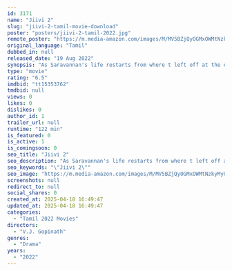 ```yaml
---
id: 3171
name: "Jiivi 2"
slug: "jiivi-2-tamil-movie-download"
poster: "posters/jiivi-2-tamil-2022.jpg"
remote_poster: "https://m.media-amazon.com/images/M/MV5BZjQyOGMxOWMtNzkyMy00YzYxLWJkZDUtYzBiNGM2YzQ0MmM5XkEyXkFqcGc@._V1_SX300.jpg"
original_language: "Tamil"
dubbed_in: null
released_date: "19 Aug 2022"
synopsis: "As Saravannan's life restarts from where t left off at the end of Jivii, his fate gets entangled again posing new challenges."
type: "movie"
rating: "6.5"
imdbid: "tt15353762"
tmdbid: null
views: 0
likes: 0
dislikes: 0
author_id: 1
trailer_url: null
runtime: "122 min"
is_featured: 0
is_active: 1
is_comingsoon: 0
seo_title: "Jiivi 2"
seo_description: "As Saravannan's life restarts from where t left off at the end of Jivii, his fate gets entangled again posing new challenges."
seo_keywords: "\"Jiivi 2\""
seo_image: "https://m.media-amazon.com/images/M/MV5BZjQyOGMxOWMtNzkyMy00YzYxLWJkZDUtYzBiNGM2YzQ0MmM5XkEyXkFqcGc@._V1_SX300.jpg"
screenshots: null
redirect_to: null
social_shares: 0
created_at: 2025-04-18 16:49:47
updated_at: 2025-04-18 16:49:47
categories:
  - "Tamil 2022 Movies"
directors:
  - "V.J. Gopinath"
genres:
  - "Drama"
years:
  - "2022"
---
```

